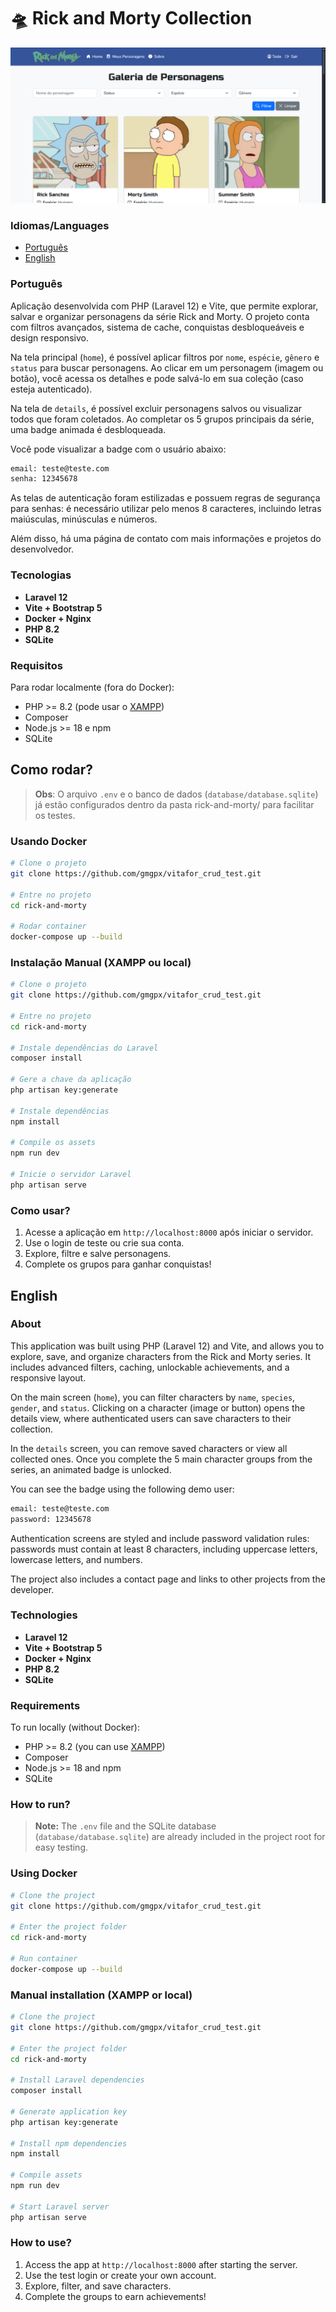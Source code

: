 # 🛸 Rick and Morty Collection

![home](rick-and-morty/home.png)

### Idiomas/Languages

- [Português](#português)
- [English](#english)

### Português

Aplicação desenvolvida com PHP (Laravel 12) e Vite, que permite explorar, salvar e organizar personagens da série Rick and Morty. O projeto conta com filtros avançados, sistema de cache, conquistas desbloqueáveis e design responsivo.

Na tela principal (`home`), é possível aplicar filtros por `nome`, `espécie`, `gênero` e `status` para buscar personagens. Ao clicar em um personagem (imagem ou botão), você acessa os detalhes e pode salvá-lo em sua coleção (caso esteja autenticado).

Na tela de `details`, é possível excluir personagens salvos ou visualizar todos que foram coletados. Ao completar os 5 grupos principais da série, uma badge animada é desbloqueada.

Você pode visualizar a badge com o usuário abaixo:

```bash
email: teste@teste.com
senha: 12345678
```

As telas de autenticação foram estilizadas e possuem regras de segurança para senhas: é necessário utilizar pelo menos 8 caracteres, incluindo letras maiúsculas, minúsculas e números.

Além disso, há uma página de contato com mais informações e projetos do desenvolvedor.

### Tecnologias

- **Laravel 12**
- **Vite + Bootstrap 5**
- **Docker + Nginx**
- **PHP 8.2**
- **SQLite**

### Requisitos

Para rodar localmente (fora do Docker):

- PHP >= 8.2 (pode usar o [XAMPP](https://www.apachefriends.org/index.html))
- Composer
- Node.js >= 18 e npm
- SQLite 

## Como rodar?

> **Obs**: O arquivo `.env` e o banco de dados (``database/database.sqlite``) já estão configurados dentro da pasta rick-and-morty/ para facilitar os testes.

###  Usando Docker

```bash
# Clone o projeto
git clone https://github.com/gmgpx/vitafor_crud_test.git

# Entre no projeto
cd rick-and-morty

# Rodar container
docker-compose up --build
```

### Instalação Manual (XAMPP ou local)

```bash
# Clone o projeto
git clone https://github.com/gmgpx/vitafor_crud_test.git

# Entre no projeto
cd rick-and-morty

# Instale dependências do Laravel
composer install

# Gere a chave da aplicação
php artisan key:generate

# Instale dependências
npm install

# Compile os assets
npm run dev

# Inicie o servidor Laravel
php artisan serve
```

### Como usar?

1. Acesse a aplicação em `http://localhost:8000` após iniciar o servidor.
2. Use o login de teste ou crie sua conta.
3. Explore, filtre e salve personagens.
4. Complete os grupos para ganhar conquistas!

## English

### About

This application was built using PHP (Laravel 12) and Vite, and allows you to explore, save, and organize characters from the Rick and Morty series. It includes advanced filters, caching, unlockable achievements, and a responsive layout.

On the main screen (`home`), you can filter characters by `name`, `species`, `gender`, and `status`. Clicking on a character (image or button) opens the details view, where authenticated users can save characters to their collection.

In the `details` screen, you can remove saved characters or view all collected ones. Once you complete the 5 main character groups from the series, an animated badge is unlocked.

You can see the badge using the following demo user:

```bash
email: teste@teste.com
password: 12345678
```

Authentication screens are styled and include password validation rules: passwords must contain at least 8 characters, including uppercase letters, lowercase letters, and numbers.

The project also includes a contact page and links to other projects from the developer.

### Technologies

- **Laravel 12**
- **Vite + Bootstrap 5**
- **Docker + Nginx**
- **PHP 8.2**
- **SQLite**

### Requirements

To run locally (without Docker):

* PHP >= 8.2 (you can use [XAMPP](https://www.apachefriends.org/index.html))
* Composer
* Node.js >= 18 and npm
* SQLite

### How to run?

> **Note:** The `.env` file and the SQLite database (`database/database.sqlite`) are already included in the project root for easy testing.

### Using Docker

```bash
# Clone the project
git clone https://github.com/gmgpx/vitafor_crud_test.git

# Enter the project folder
cd rick-and-morty

# Run container
docker-compose up --build
```

### Manual installation (XAMPP or local)

```bash
# Clone the project
git clone https://github.com/gmgpx/vitafor_crud_test.git

# Enter the project folder
cd rick-and-morty

# Install Laravel dependencies
composer install

# Generate application key
php artisan key:generate

# Install npm dependencies
npm install

# Compile assets
npm run dev

# Start Laravel server
php artisan serve
```

### How to use?

1. Access the app at `http://localhost:8000` after starting the server.
2. Use the test login or create your own account.
3. Explore, filter, and save characters.
4. Complete the groups to earn achievements!